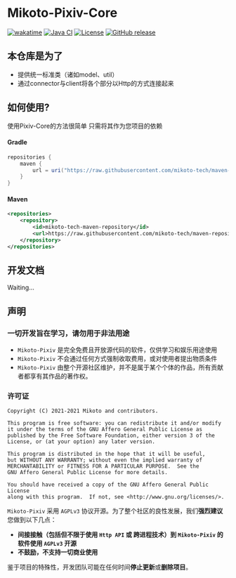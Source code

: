 # Mikoto-Pixiv-Core

[![wakatime](https://wakatime.com/badge/user/1881dd28-2018-456f-8c50-e897127472e4/project/af7838fd-d70b-4eea-a108-a2fff9cf5f17.svg)](https://wakatime.com/badge/user/1881dd28-2018-456f-8c50-e897127472e4/project/af7838fd-d70b-4eea-a108-a2fff9cf5f17)
[![Java CI](https://github.com/mikoto-tech/pixiv-core/actions/workflows/ci.yaml/badge.svg)](https://github.com/mikoto-tech/pixiv-core/actions/workflows/ci.yaml)
[![License](https://img.shields.io/github/license/mikoto-tech/pixiv-core?color=4D7A97)](https://www.gnu.org/licenses/agpl-3.0.html)
[![GitHub release](https://img.shields.io/github/release/mikoto-tech/pixiv-core)](https://github.com/mikoto-tech/pixiv-core/releases)

## 本仓库是为了

- 提供统一标准类（诸如model、util）
- 通过connector与client将各个部分以Http的方式连接起来

## 如何使用?

使用Pixiv-Core的方法很简单 只需将其作为您项目的依赖

#### Gradle

```groovy
repositories {
    maven {
        url = uri("https://raw.githubusercontent.com/mikoto-tech/maven-repository/master/")
    }
}
```

#### Maven

```xml
<repositories>
    <repository>
        <id>mikoto-tech-maven-repository</id>
        <url>https://raw.githubusercontent.com/mikoto-tech/maven-repository/master/</url>
    </repository>
</repositories>
```

## 开发文档

Waiting...

## 声明

### 一切开发旨在学习，请勿用于非法用途

- `Mikoto-Pixiv` 是完全免费且开放源代码的软件，仅供学习和娱乐用途使用
- `Mikoto-Pixiv` 不会通过任何方式强制收取费用，或对使用者提出物质条件
- `Mikoto-Pixiv` 由整个开源社区维护，并不是属于某个个体的作品，所有贡献者都享有其作品的著作权。

### 许可证

    Copyright (C) 2021-2021 Mikoto and contributors.

    This program is free software: you can redistribute it and/or modify
    it under the terms of the GNU Affero General Public License as
    published by the Free Software Foundation, either version 3 of the
    License, or (at your option) any later version.

    This program is distributed in the hope that it will be useful,
    but WITHOUT ANY WARRANTY; without even the implied warranty of
    MERCHANTABILITY or FITNESS FOR A PARTICULAR PURPOSE.  See the
    GNU Affero General Public License for more details.

    You should have received a copy of the GNU Affero General Public License
    along with this program.  If not, see <http://www.gnu.org/licenses/>.

`Mikoto-Pixiv` 采用 `AGPLv3` 协议开源。为了整个社区的良性发展，我们**强烈建议**您做到以下几点：

- **间接接触（包括但不限于使用 `Http API` 或 跨进程技术）到 `Mikoto-Pixiv` 的软件使用 `AGPLv3` 开源**
- **不鼓励，不支持一切商业使用**

鉴于项目的特殊性，开发团队可能在任何时间**停止更新**或**删除项目**。
